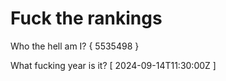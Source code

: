 # Fuck the rankings

Who the hell am I?
{ 5535498 }

What fucking year is it?
[ 2024-09-14T11:30:00Z ]
